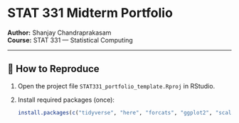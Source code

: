 # STAT 331 Midterm Portfolio

**Author:** Shanjay Chandraprakasam  
**Course:** STAT 331 — Statistical Computing

---

## 📘 How to Reproduce

1. Open the project file `STAT331_portfolio_template.Rproj` in RStudio.

2. Install required packages (once):

   ```r
   install.packages(c("tidyverse", "here", "forcats", "ggplot2", "scales"))
